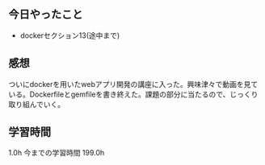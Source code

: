 ## 今日やったこと
- dockerセクション13(途中まで)

## 感想
ついにdockerを用いたwebアプリ開発の講座に入った。興味津々で動画を見ている。Dockerfileとgemfileを書き終えた。課題の部分に当たるので、じっくり取り組んでいく。

## 学習時間
1.0h 今までの学習時間 199.0h

